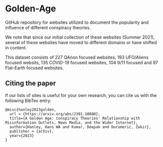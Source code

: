 # Golden-Age
GitHub repository for websites utilized to document the popularity and influence of different conspiracy theories.

We note that since our initial collection of these websites (Summer 2021), several of these websites have moved to different domains or have shifted in content. 

This dataset consists of 227 QAnon focused websites, 193 UFO/Aliens focused websits, 135 COVID-19 focused websites, 104 9/11 focused and 97 Flat-Earth focused websites. 

## Citing the paper
If our lists of sites is useful for your own research, you can cite us with the following BibTex entry:

    @misc{hanley2023golden,
      url = {https://arxiv.org/abs/2301.10880},
      title={A Golden Age: Conspiracy Theories' Relationship with Misinformation Outlets, News Media, and the Wider Internet},
      author={Hanley, Hans WA and Kumar, Deepak and Durumeric, Zakir},
      publisher = {arXiv},
      year={2023}
    }
